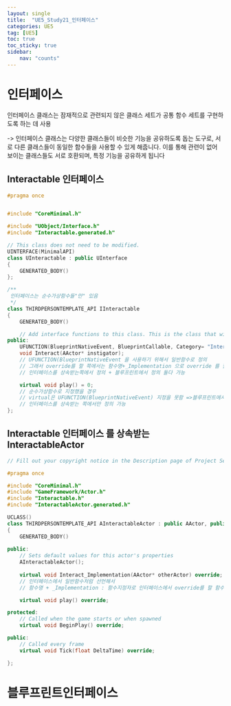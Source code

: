 ```yaml
---
layout: single
title:  "UE5_Study21_인터페이스"
categories: UE5
tag: [UE5]
toc: true
toc_sticky: true
sidebar:
    nav: "counts"
---
```


# 인터페이스
인터페이스 클래스는 잠재적으로 관련되지 않은 클래스 세트가 공통 함수 세트를 구현하도록 하는 데 사용

-> 인터페이스 클래스는 다양한 클래스들이 비슷한 기능을 공유하도록 돕는 도구로, 
서로 다른 클래스들이 동일한 함수들을 사용할 수 있게 해줍니다. 
이를 통해 관련이 없어 보이는 클래스들도 서로 호환되며, 특정 기능을 공유하게 됩니다

## Interactable 인터페이스

```cpp
#pragma once


#include "CoreMinimal.h"

#include "UObject/Interface.h"
#include "Interactable.generated.h"

// This class does not need to be modified.
UINTERFACE(MinimalAPI)
class UInteractable : public UInterface
{
	GENERATED_BODY()
};

/**
 인터페이스는 순수가상함수들"만" 있음
 */
class THIRDPERSONTEMPLATE_API IInteractable
{
	GENERATED_BODY()

	// Add interface functions to this class. This is the class that will be inherited to implement this interface.
public:
	UFUNCTION(BlueprintNativeEvent, BlueprintCallable, Category= "Interactable")
	void Interact(AActor* instigator);
	// UFUNCTION(BlueprintNativeEvent 을 사용하기 위해서 일반함수로 정의
	// 그래서 override를 할 쪽에서는 함수명+_Implementation 으로 override 를 함 
	// 인터페이스를 상속받는쪽에서 정의 + 블루프린트에서 정의 둘다 가능 

	virtual void play() = 0;
	// 순수가상함수로 지정했을 경우
	// virtual은 UFUNCTION(BlueprintNativeEvent) 지정을 못함 =>블루프린트에서 정의를 못함
	// 인터페이스를 상속받는 쪽에서만 정의 가능 
};

```

## Interactable 인터페이스 를 상속받는 InteractableActor
   
```cpp
// Fill out your copyright notice in the Description page of Project Settings.

#pragma once

#include "CoreMinimal.h"
#include "GameFramework/Actor.h"
#include "Interactable.h"
#include "InteractableActor.generated.h"

UCLASS()
class THIRDPERSONTEMPLATE_API AInteractableActor : public AActor, public IInteractable
{
	GENERATED_BODY()
	
public:	
	// Sets default values for this actor's properties
	AInteractableActor();
	
	virtual void Interact_Implementation(AActor* otherActor) override;
	// 인터페이스에서 일반함수처럼 선언해서 
	// 함수명 + _Implementation : 함수지정자로 인터페이스에서 override를 할 함수를 찾아야됨 

	virtual void play() override;

protected:
	// Called when the game starts or when spawned
	virtual void BeginPlay() override;

public:	
	// Called every frame
	virtual void Tick(float DeltaTime) override;

};

```

# 블루프린트인터페이스


